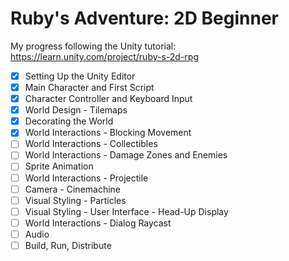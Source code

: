 # Ruby's Adventure: 2D Beginner
My progress following the Unity tutorial: https://learn.unity.com/project/ruby-s-2d-rpg

- [x] Setting Up the Unity Editor
- [x] Main Character and First Script
- [x] Character Controller and Keyboard Input
- [x] World Design - Tilemaps
- [x] Decorating the World
- [x] World Interactions - Blocking Movement
- [ ] World Interactions - Collectibles
- [ ] World Interactions - Damage Zones and Enemies
- [ ] Sprite Animation
- [ ] World Interactions - Projectile
- [ ] Camera - Cinemachine
- [ ] Visual Styling - Particles
- [ ] Visual Styling - User Interface - Head-Up Display
- [ ] World Interactions - Dialog Raycast
- [ ] Audio
- [ ] Build, Run, Distribute
